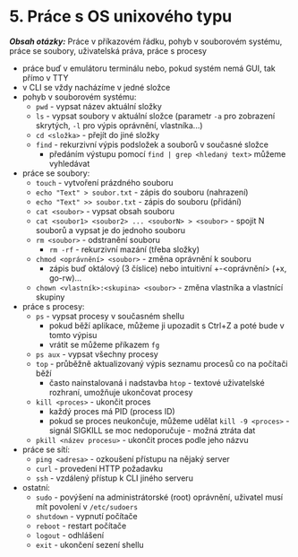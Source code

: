 # 5. Práce s OS unixového typu

***Obsah otázky:*** Práce v příkazovém řádku, pohyb v souborovém systému, práce se soubory,  uživatelská práva, práce s procesy 

- práce buď v emulátoru terminálu nebo, pokud systém nemá GUI, tak přímo v TTY
- v CLI se vždy nacházíme v jedné složce
- pohyb v souborovém systému:
	- `pwd` - vypsat název aktuální složky
	- `ls` - vypsat soubory v aktuální složce (parametr `-a` pro zobrazení skrytých, `-l` pro výpis oprávnění, vlastníka...)
	- `cd <složka>` - přejít do jiné složky
	- `find` - rekurzivní výpis podsložek a souborů v současné složce
		- předáním výstupu pomocí `find | grep <hledaný text>` můžeme vyhledávat
- práce se soubory:
	- `touch` - vytvoření prázdného souboru
	- `echo "Text" > soubor.txt` - zápis do souboru (nahrazení)
	- `echo "Text" >> soubor.txt` - zápis do souboru (přidání)
	- `cat <soubor>` - vypsat obsah souboru
	- `cat <soubor1> <soubor2> ... <souborN> > <soubor>` - spojit N souborů a vypsat je do jednoho souboru
	- `rm <soubor>` - odstranění souboru
		- `rm -rf` - rekurzivní mazání (třeba složky)
	- `chmod <oprávnění> <soubor>` - změna oprávnění k souboru
		- zápis buď oktálový (3 číslice) nebo intuitivní <skupina>+-<oprávnění> (+x, go-rw)...
	- `chown <vlastník>:<skupina> <soubor>` - změna vlastníka a vlastnící skupiny
- práce s procesy:
	- `ps` - vypsat procesy v současném shellu
		- pokud běží aplikace, můžeme ji upozadit s Ctrl+Z a poté bude v tomto výpisu
		- vrátit se můžeme příkazem `fg`
	- `ps aux` - vypsat všechny procesy
	- `top` - průběžně aktualizovaný výpis seznamu procesů co na počítači běží
		- často nainstalovaná i nadstavba `htop` - textové uživatelské rozhraní, umožňuje ukončovat procesy
	- `kill <proces>` - ukončit proces
		- každý proces má PID (process ID)
		- pokud se proces neukončuje, můžeme udělat `kill -9 <proces>` - signál SIGKILL se moc nedoporučuje - možná ztráta dat
	- `pkill <název procesu>` - ukončit proces podle jeho názvu
- práce se sítí:
	- `ping <adresa>` - ozkoušení přístupu na nějaký server
	- `curl` - provedení HTTP požadavku
	- `ssh` - vzdálený přístup k CLI jiného serveru
- ostatní:
	- `sudo` - povýšení na administrátorské (root) oprávnění, uživatel musí mít povolení v `/etc/sudoers`
	- `shutdown` - vypnutí počítače
	- `reboot` - restart počítače
	- `logout` - odhlášení
	- `exit` - ukončení sezení shellu